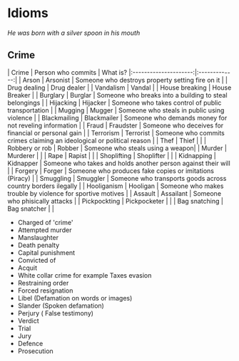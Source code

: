# Idioms

_He was born with a silver spoon in his mouth_


## Crime

| Crime | Person who commits | What is?
|:---------------------:|:-------------:|
|    Arson      |      Arsonist      | Someone who destroys property setting fire on it |
|      Drug dealing       |      Drug dealer    |
|       Vandalism       |      Vandal   |
| House breaking | House Breaker | 
| Burglary | Burglar | Someone who breaks into a building to steal belongings |
| Hijacking | Hijacker | Someone who takes control of public transportation |
| Mugging | Mugger | Someone who steals in public using violence |
| Blackmailing | Blackmailer | Someone who demands money for not reveling information |
| Fraud | Fraudster | Someone who deceives for financial or personal gain |
| Terrorism | Terrorist | Someone who commits crimes claiming an ideological or political reason |
| Thef | Thief | |
| Robbery or rob | Robber | Someone who steals using a weapon| 
| Murder | Murderer | |
| Rape | Rapist | |
| Shoplifting | Shoplifter | |
| Kidnapping | Kidnapper | Someone who takes and holds another person against their will |
| Forgery | Forger | Someone who produces fake copies or imitations (Piracy) |
| Smuggling | Smuggler | Someone who transports goods across country borders ilegally | 
| Hooliganism | Hooligan | Someone who makes trouble by violence for sportive motives |
| Assault | Assailant | Someone who phisically attacks |
| Pickpockting | Pickpocketer | |
| Bag snatching | Bag snatcher | |

- Charged of 'crime'
- Attempted murder
- Manslaughter
- Death penalty
- Capital punishment
- Convicted of 
- Acquit 
- White collar crime for example Taxes evasion
- Restraining order
- Forced resignation
- Libel (Defamation on words or images)
- Slander (Spoken defamation)
- Perjury ( False testimony)
- Verdict
- Trial
- Jury
- Defence
- Prosecution



